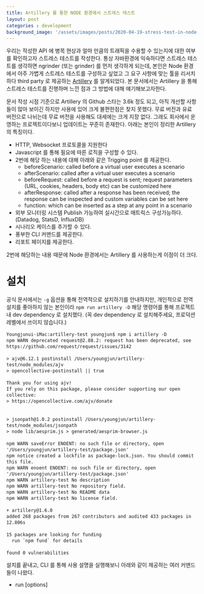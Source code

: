 ```yaml
---
title: Artillery 를 통한 NODE 환경에서 스트레스 테스트
layout: post
categories : development
background_image: '/assets/images/posts/2020-04-19-stress-test-in-node-with-artillery/artillery.jpg'
---
```


우리는 작성한 API 에 병목 현상과 얼마 만큼의 트래픽을 수용할 수 있는지에 대한 여부를 확인하고자 스트레스 테스트를 작성한다.
통상 자바환경에 익숙하다면 스트레스 테스트를 생각하면 ngrinder (또는 grinder) 를 먼저 생각하게 되는데, 본인은 Node 환경에서 아주 가볍게 스트레스 테스트를 구성하고 싶었고 그 요구 사항에 맞는 툴을 리서치하다 third party 로 제공하는 [Artillery](https://www.npmjs.com/package/artillery) 를 알게되었다.
본 문서에서는 Artillery 을 통해 스트레스 테스트를 진행하며 느낀 점과 그 방법에 대해 얘기해보고자한다.

문서 작성 시점 기준으로 Artillery 의 Github 스타는 3.6k 정도 되고, 아직 개선할 사항들이 많아 보이긴 하지만 사용에 있어 크게 불편한점은 찾지 못했다. 무료 버전과 유료 버전으로 나뉘는데 무료 버전을 사용해도 대세에는 크게 지장 없다.
그래도 회사에서 운영하는 프로젝트이다보니 업데이트는 꾸준히 존재한다. 
아래는 본인이 정리한 Artillery 의 특징이다.

- HTTP, Websocket 프로토콜을 지원한다
- Javascript 를 통해 필요에 따른 로직을 구성할 수 있다.
- 2번에 해당 하는 내용에 대해 아래와 같은 Trigging point 를 제공한다.
  - beforeScenario: called before a virtual user executes a scenario
  - afterScenario: called after a virtual user executes a scenario
  - beforeRequest: called before a request is sent; request parameters (URL, cookies, headers, body etc) can be customized here
  - afterResponse: called after a response has been received; the response can be inspected and custom variables can be set here
  - function: which can be inserted as a step at any point in a scenario
 - 외부 모니터링 시스템 Publish 가능하여 실시간으로 매트릭스 구성가능하다. (Datadog, StatsD, InfluxDB)
 - 시나리오 케이스를 추가할 수 있다.
 - 풍부한 CLI 커맨드를 제공한다.
 - 리포트 페이지를 제공한다.

2번에 해당하는 내용 때문에 Node 환경에서는 Artillery 를 사용하는게 이점이 더 크다.


# 설치

공식 문서에서는 `-g` 옵션을 통해 전역적으로 설치하기를 안내하지만, 개인적으로 전역 설치를 좋아하지 않는 본인이라 `npm run artillery -D` 해당 명령어를 통해 프로젝트 내 dev dependency 로 설치했다. (꼭 dev dependency 로 설치해주세요, 프로덕션 레벨에서 쓰이지 않습니다.)

```
Youngjunui-iMac:artillery-test youngjun$ npm i artillery -D
npm WARN deprecated request@2.88.2: request has been deprecated, see https://github.com/request/request/issues/3142

> ajv@6.12.1 postinstall /Users/youngjun/artillery-test/node_modules/ajv
> opencollective-postinstall || true

Thank you for using ajv!
If you rely on this package, please consider supporting our open collective:
> https://opencollective.com/ajv/donate


> jsonpath@1.0.2 postinstall /Users/youngjun/artillery-test/node_modules/jsonpath
> node lib/aesprim.js > generated/aesprim-browser.js

npm WARN saveError ENOENT: no such file or directory, open '/Users/youngjun/artillery-test/package.json'
npm notice created a lockfile as package-lock.json. You should commit this file.
npm WARN enoent ENOENT: no such file or directory, open '/Users/youngjun/artillery-test/package.json'
npm WARN artillery-test No description
npm WARN artillery-test No repository field.
npm WARN artillery-test No README data
npm WARN artillery-test No license field.

+ artillery@1.6.0
added 268 packages from 267 contributors and audited 433 packages in 12.806s

15 packages are looking for funding
  run `npm fund` for details

found 0 vulnerabilities
```

설치를 끝내고, CLI 를 통해 사용 설명을 실행해보니 아래와 같이 제공하는 여러 커맨드들이 나왔다.

- run [options] <script>    Run a test script. Example: `artillery run benchmark.json`
- quick [options] <target>  Run a quick test without writing a test script
- report [options] <file>   Create a report from a JSON file created by "artillery run" 
- convert <file>            Convert JSON to YAML and vice versa
- dino [options]            Show dinosaur of the day

이 커맨드를 보는 여러분도 `dino` 라는 커맨드에 눈길이 가실 것 같다.
프로젝트 개발자 이스터에그 정도로 보이고, 실행해보니 공룡이 나왔다. (힁..)

```
Youngjunui-iMac:artillery-test youngjun$ ./node_modules/.bin/artillery dino
 ------------
< Artillery! >
 ------------
          \
           \
                         .@
                        @.+
                       @,
                      @'
                     @'
                    @;
                  `@;
                 @+;
              .@#;'
         #@###@;'.
       :#@@@@@;.
      @@@+;'@@:
    `@@@';;;@@
   @;:@@;;;;+#
`@;`  ,@@,, @@`
      @`@   @`+
      @ ,   @ @
      @ @   @ @
```
  
궁금한건 못 참아서, 본 프로젝트랑 공룡이랑 뭔 상관이 있는지 좀 찾아보니 [artillery-dino](https://github.com/hassy/artillery-dino) 라는 프로젝트가 존재하고 artillery 를 베이스로 하며 사용하면 AWS Lambda에서 스트레스 테스트를 실행할 수 있다고 한다. (다만, 업데이트가 무려 4년전의 실험체라는 것..)
  
![gy dynogram](/assets/images/posts/2020-04-19-stress-test-in-node-with-artillery/dinogram.png)
  
# 간단한 테스트하기

위 나열한 명령어 중 "quick" 의 경우 ab  처럼 특정 URL 에 대해 간단한 스트레스 테스트를 진행하고자 할때 용이하다.

테스트에 앞 서, 아래와 같이 데이트 정보가 담긴 파일을 생성 후 해당 데이트 정보를 응답하는 간단한 코드를 작성했다.

```javascript
import * as http from 'http';
import * as fs from 'fs';

http.createServer((req, res) => {
  const dt = new Date();
  fs.writeFileSync(dt.toString(), dt);

  res.writeHead(200, {'Content-Type': 'text/plain'});
  res.write(dt.toString());
  res.end();
}).listen(8080);
```

> ./node_modules/artillery/bin/artillery quick --duration 60 --rate 10 -n 20 http://localhost:8080

옵션 중, `duration` 은 테스트 진행 시간을 가르키고 `rate` 는 초당 요청을 의미하며 `n` 은 동시 접속 수를 의미한다.

즉 60초 동안 초당 10초, 동시 접속은 20으로 하여 테스트를 진행한다는 것이다.
아래 로그를 확인 하면 총 600개의 시나리오를 보내고 총 요청수가 12,000 인 것을 확인할 수 있다.
좀 더 상세한 옵션에 대한 내용을 보고 싶다면 `-h` 를 통해 확인 할 수 있다. 

```
Started phase 0, duration: 60s @ 20:29:56(+0900) 2020-04-25
Report @ 20:30:06(+0900) 2020-04-25
Elapsed time: 10 seconds
  Scenarios launched:  99
  Scenarios completed: 99
  Requests completed:  1980
  Mean response/sec: 200.81
  Response time (msec):
    min: 0.4
    max: 11.3
    median: 0.6
    p95: 1.6
    p99: 2.4
  Codes:
    200: 1980

--- 중략 ---

Report @ 20:30:56(+0900) 2020-04-25
Elapsed time: 1 minute, 0 seconds
  Scenarios launched:  100
  Scenarios completed: 100
  Requests completed:  2000
  Mean response/sec: 200.2
  Response time (msec):
    min: 0.3
    max: 9.3
    median: 0.4
    p95: 1.3
    p99: 1.7
  Codes:
    200: 2000

Report @ 20:30:56(+0900) 2020-04-25
Elapsed time: 1 minute, 0 seconds
  Scenarios launched:  1
  Scenarios completed: 1
  Requests completed:  20
  Mean response/sec: 39.22
  Response time (msec):
    min: 0.4
    max: 12.9
    median: 0.4
    p95: 8.8
    p99: 12.9
  Codes:
    200: 20

All virtual users finished
Summary report @ 20:30:56(+0900) 2020-04-25
  Scenarios launched:  600
  Scenarios completed: 600
  Requests completed:  12000
  Mean response/sec: 198.68
  Response time (msec):
    min: 0.3
    max: 12.9
    median: 0.5
    p95: 1.4
    p99: 1.8
  Scenario counts:
    0: 600 (100%)
  Codes:
    200: 12000
```

테스트 결과들은 중간 중간 rate 간격으로 보여주고 테스트를 마치면 상세 전체 정보를 출력한다.
`p95`와 `p99`는 퍼센타일(Percentile)값으로 Request latency 만 볼 때 95 % 에 있는 요청이 8.8ms 초가 걸렸고, 99%에 해당하는 요청은 12.9ms 가 걸려 느린 요청에 분포를 볼 수 있다. 마지막으로 응답 받은 HTTP 상태코드를 볼 수 있는데, 다행히도 12000 건 모두 성공 요청으로 처리되었다. 만약 500대 에러가 발생한다면 메모리 릭이나 로직 상 문제가 있음을 가르키기에 사전에 디버깅이 가능하다.

# 시나리오 작성하여 테스트하기

실제 성능 테스트를 하기 위해선 좀 더 사용자 시나리오에 가까운 테스트가 필요하다. 
이 때 위에서 언급한 시나리오 그 역할을 수행해준다.

![](/assets/images/posts/2020-04-19-stress-test-in-node-with-artillery/1_-zSHjtMy0RS5HZw5Pt1Nxw.png)

수월한 테스트 진행을 위해 일전 테스트 코드에서 좀 더 내용을 붙여 생성된 파일을 삭제하는 로직에 대해 추가했다.
코드는 아래와 같다. 

```javascript
import * as http from 'http';
import * as fs from 'fs';

http.createServer((req, res) => {
  try {
      res.writeHead(200, {'Content-Type': 'application/json'});

      if (req.method?.toLowerCase() === 'get') {
          const dt = new Date();
          fs.writeFileSync(dt.getTime().toString(), dt);
          res.write(JSON.stringify({
              hashKey: dt.getTime().toString()
          }));
      }
      if (req.method?.toLowerCase() === 'delete') {
          const dtPath = req.url?.split('/').filter(path => !!path)[0];
          fs.unlinkSync(dtPath as string);
          res.write(JSON.stringify({}));
      }

      res.end();
  } catch (error) {
      res.writeHead(400, {'Content-Type': 'text/plain'});;
      res.write(error.toString());
      res.end();
  }
}).listen(8080);
 
```

이 코드를 수행하기 위해 Artillery 설정 파일에 시나리오를 작성해보자.
여기서 꽤나 유용한 프로퍼티가 `capture` 이다. capture 를 통해 응답 값에 대해 변수화 할 수 있다.
본 예제에서는 다루기 어려운 프로퍼티가 `processor` 인데, js로 context 를 핸들링할 수 있다.
이를 테면, Authentication 로직이 있다고 하자, `processor` 에 내용을 정의하고 `beforeScenario` 와 같은 트리깅 포인트에서 AccessToken 을 변수화 할 수 있다. 우선 아래 예제를 아래 명령어를 통해 수행해보자.

```yml
// artillery-config.yml
// target 은 테스할 대상의 주소이며 phases 는 테스트 요청 시간과 비율을 정한다.
config:
  target: http://localhost:8080
  tls:
  rejectUnauthorized: false
  phases:
    - duration: 10
      arrivalRate: 100
scenarios:
  - name: '파일을 생서 후, 삭제한다.'
    flow:
      - get:
          url: "/"
          capture:
            json: "$.hashKey"
            as: "hashKey"

      - delete:
          url: "/{{hashKey}}"
```

# 결과 확인하기

수행한 결과는 아래와 같다.

```
➜  test-server ./node_modules/artillery/bin/artillery run artillery-config.yml

Started phase 0, duration: 10s @ 22:01:23(+0900) 2020-04-25
Report @ 22:01:33(+0900) 2020-04-25
Elapsed time: 10 seconds
  Scenarios launched:  999
  Scenarios completed: 998
  Requests completed:  1997
  Mean response/sec: 200.8
  Response time (msec):
    min: 0.4
    max: 19.5
    median: 1.1
    p95: 2
    p99: 4.4
  Codes:
    200: 1997

Report @ 22:01:34(+0900) 2020-04-25
Elapsed time: 10 seconds
  Scenarios launched:  1
  Scenarios completed: 2
  Requests completed:  3
  Mean response/sec: 4
  Response time (msec):
    min: 0.5
    max: 31.3
    median: 2.2
    p95: 31.3
    p99: 31.3
  Codes:
    200: 3

All virtual users finished
Summary report @ 22:01:34(+0900) 2020-04-25
  Scenarios launched:  1000
  Scenarios completed: 1000
  Requests completed:  2000
  Mean response/sec: 190.84
  Response time (msec):
    min: 0.4
    max: 31.3
    median: 1.1
    p95: 2
    p99: 4.4
  Scenario counts:
    파일을 생서 후, 삭제한다.: 1000 (100%)
  Codes:
    200: 2000
```

60초 동안 매초 100개의 요청을 보냈다. 
위와 같이 아주 깔끔하게 성공한 것을 확인할 수 있다. 

좀 더 상세하게 visualizing 된 내용을 확인하고 싶다면 `report` 를 사용해보자.
아래 커맨드를 통해 report 파일을 생성할 수 있다.

```
./node_modules/artillery/bin/artillery run -o hax0r-report artillery-config.yml 
```

이후 루트 디렉토리에 hax0r-report 가 생성되는데, 해당 파일을 기준으로 visualizing 된 화면을 확인할 수 있다.
아래 명령어를 아래 화면들이 뜰 것 이다.

```
./node_modules/artillery/bin/artillery report hax0r-report                     
Report generated: hax0r-report.html
```

![screenshot 1](/assets/images/posts/2020-04-19-stress-test-in-node-with-artillery/스크린샷 2020-04-25 오후 10.09.50.png)

![screenshot 2](/assets/images/posts/2020-04-19-stress-test-in-node-with-artillery/스크린샷 2020-04-25 오후 10.10.00.png)

![screenshot 3](/assets/images/posts/2020-04-19-stress-test-in-node-with-artillery/스크린샷 2020-04-25 오후 10.10.03.png)

![screenshot 4](/assets/images/posts/2020-04-19-stress-test-in-node-with-artillery/스크린샷 2020-04-25 오후 10.10.06.png)

# 마치며 

통상 AWS 리소스를 사용한다면 ALB 가 부하에 대한 어느 정도에 안정 장치 역할로서 서포트 해 줄 수 있다.
요청된 리소스를 pod 상태를 확인하며 재분배하기 때문이다. 하지만 이는 어디 까지나 pod 에 대한 보장이지 코드 레벨에 대한 보장은 아니다.
어딘가 메모리 누수가 발생한다거나 third-party 에 대한 pool 이슈로 요청을 수행 못할 케이스도 존재한다.

조금 팁을 드리자면 병목 현상에 대한 프로파일링 툴로써 `node-clinic` 을 추천한다.
아래와 같은 명령어들이 존재하며, 아래 화면의 경우 `bubbleprof` 로 진행했다. 

- clinic doctor --help
- clinic bubbleprof --help
- clinic flame --help
- clinic upload --help
- clinic ask --help

![screenshot 4](/assets/images/posts/2020-04-19-stress-test-in-node-with-artillery/스크린샷 2020-04-25 오후 10.22.33.png)

실제로 본인의 경우, 프로젝트를 릴리즈 하기 전 메모리 누수 부분을 확인하여 수정한 경험이 있다.
또 어디선가 발생하는 병목 현상에 대해서도 코드 레벨에 수정하였다. 
Unit/E2e/Stress 테스트를 모두 구비했다면 무엇이 두려울까, 다들 쫄지말고 배포합시다. 